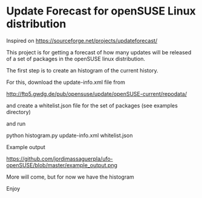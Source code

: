 # Update Forecast for openSUSE Linux distribution

Inspired on https://sourceforge.net/projects/updateforecast/

This project is for getting a forecast of how many updates will be released of a set of packages in the openSUSE linux distribution.

The first step is to create an histogram of the current history.

For this, download the update-info.xml file from 

http://ftp5.gwdg.de/pub/opensuse/update/openSUSE-current/repodata/

and create a whitelist.json file for the set of packages (see examples directory)

and run

python histogram.py update-info.xml whitelist.json

Example output

https://github.com/jordimassaguerpla/ufo-openSUSE/blob/master/example_output.png

More will come, but for now we have the histogram

Enjoy



